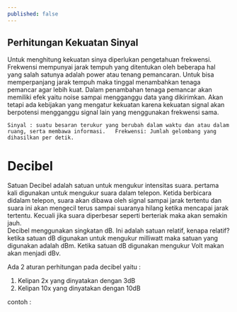 ```yaml
---
published: false
---
```

## Perhitungan Kekuatan Sinyal
Untuk menghitung kekuatan sinya diperlukan pengetahuan frekwensi. Frekwensi mempunyai jarak tempuh yang ditentukan oleh beberapa hal yang salah satunya adalah power atau tenang pemancaran. Untuk bisa memperpanjang jarak tempuh maka tinggal menambahkan tenaga pemancar agar lebih kuat. Dalam penambahan tenaga pemancar akan memiliki efek yaitu noise sampai mengganggu data yang dikirimkan. Akan tetapi ada kebijakan yang mengatur kekuatan karena kekuatan signal akan berpotensi mengganggu signal lain yang menggunakan frekwensi sama.

``
Sinyal : suatu besaran terukur yang berubah dalam waktu dan atau dalam ruang, serta membawa informasi.  
Frekwensi: Jumlah gelombang yang dihasilkan per detik.
``

# Decibel
Satuan Decibel adalah satuan untuk mengukur intensitas suara. pertama kali digunakan untuk mengukur suara dalam telepon. Ketida berbicara didalam telepon, suara akan dibawa oleh signal sampai jarak tertentu dan suara ini akan mengecil terus sampai suaranya hilang ketika mencapai jarak tertentu. Kecuali jika suara diperbesar seperti berteriak maka akan semakin jauh.  
Decibel menggunakan singkatan dB. Ini adalah satuan relatif, kenapa relatif? ketika satuan dB digunakan untuk mengukur milliwatt maka satuan yang digunakan adalah dBm. Ketika satuan dB digunakan mengukur Volt makan akan menjadi dBv.  

Ada 2 aturan perhitungan pada decibel yaitu :  
1. Kelipan 2x yang dinyatakan dengan 3dB  
2. Kelipan 10x yang dinyatakan dengan 10dB  

contoh :  
